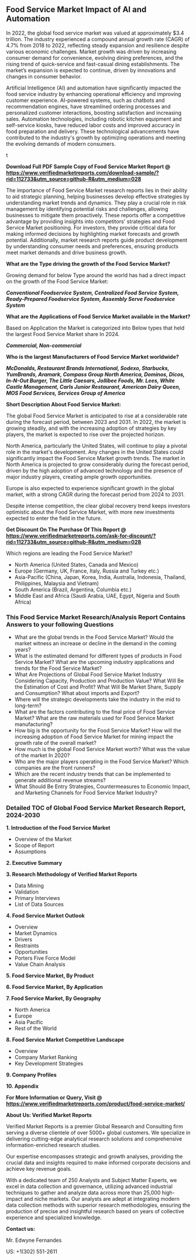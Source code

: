 <h2>Food Service Market Impact of AI and Automation</h2><p>In 2022, the global food service market was valued at approximately $3.4 trillion. The industry experienced a compound annual growth rate (CAGR) of 4.7% from 2018 to 2022, reflecting steady expansion and resilience despite various economic challenges. Market growth was driven by increasing consumer demand for convenience, evolving dining preferences, and the rising trend of quick-service and fast-casual dining establishments. The market’s expansion is expected to continue, driven by innovations and changes in consumer behavior.</p><p>Artificial Intelligence (AI) and automation have significantly impacted the food service industry by enhancing operational efficiency and improving customer experience. AI-powered systems, such as chatbots and recommendation engines, have streamlined ordering processes and personalized customer interactions, boosting satisfaction and increasing sales. Automation technologies, including robotic kitchen equipment and self-service kiosks, have reduced labor costs and improved accuracy in food preparation and delivery. These technological advancements have contributed to the industry's growth by optimizing operations and meeting the evolving demands of modern consumers.</p>t</p><p id="" class=""><strong>Download Full PDF Sample Copy of Food Service Market Report @ <a href="https://www.verifiedmarketreports.com/download-sample/?rid=112733&utm_source=github-R&utm_medium=028" target="_blank">https://www.verifiedmarketreports.com/download-sample/?rid=112733&utm_source=github-R&utm_medium=028</a></strong></p><p>The importance of&nbsp;Food Service Market research reports lies in their ability to aid strategic planning, helping businesses develop effective strategies by understanding market trends and dynamics. They play a crucial role in risk management by identifying potential risks and challenges, allowing businesses to mitigate them proactively. These reports offer a competitive advantage by providing insights into competitors' strategies and Food Service Market positioning. For investors, they provide critical data for making informed decisions by highlighting market forecasts and growth potential. Additionally, market research reports guide product development by understanding consumer needs and preferences, ensuring products meet market demands and drive business growth.</p><p><strong>What are the&nbsp;Type driving the growth of the Food Service Market?</strong></p><p id="" class="">Growing demand for below Type around the world has had a direct impact on the growth of the Food Service Market:</p><em><strong>Conventional Foodservice System, Centralized Food Service System, Ready-Prepared Foodservice System, Assembly Serve Foodservice System</strong></em></p><strong>What are the&nbsp;Applications&nbsp;of Food Service Market available in the Market?</strong></p><p id="" class="">Based on Application the Market is categorized into Below types that held the largest Food Service Market share In 2024.</p><em><strong>Commercial, Non-commercial</strong></em></p><strong>Who is the largest Manufacturers of Food Service Market worldwide?</strong></p><p><em><strong>McDonalds, Restaurant Brands International, Sodexo, Starbucks, YumBrands, Aramark, Compass Group North America, Dominos, Dicos, In-N-Out Burger, The Little Caesars, Jollibee Foods, Mr. Lees, White Castle Management, Carls Junior Restaurant, American Dairy Queen, MOS Food Services, Services Group of America</strong></em></p><p id="" class=""><strong>Short Description About Food Service Market:</strong></p><p>The global Food Service Market is anticipated to rise at a considerable rate during the forecast period, between 2023 and 2031. In 2022, the market is growing steadily, and with the increasing adoption of strategies by key players, the market is expected to rise over the projected horizon.</p><p>North America, particularly the United States, will continue to play a pivotal role in the market's development. Any changes in the United States could significantly impact the Food Service Market growth trends. The market in North America is projected to grow considerably during the forecast period, driven by the high adoption of advanced technology and the presence of major industry players, creating ample growth opportunities.</p><p>Europe is also expected to experience significant growth in the global market, with a strong CAGR during the forecast period from 2024 to 2031.</p><p>Despite intense competition, the clear global recovery trend keeps investors optimistic about the Food Service Market, with more new investments expected to enter the field in the future.</p><p id="" class=""><strong>Get Discount On The Purchase Of This Report @ <a href="https://www.verifiedmarketreports.com/ask-for-discount/?rid=112733&utm_source=github-R&utm_medium=028" target="_blank">https://www.verifiedmarketreports.com/ask-for-discount/?rid=112733&utm_source=github-R&utm_medium=028</a></strong></p>Which regions are leading the Food Service Market?</p><ul><li>North America (United States, Canada and Mexico)</li><li>Europe (Germany, UK, France, Italy, Russia and Turkey etc.)</li><li>Asia-Pacific (China, Japan, Korea, India, Australia, Indonesia, Thailand, Philippines, Malaysia and Vietnam)</li><li>South America (Brazil, Argentina, Columbia etc.)</li><li>Middle East and Africa (Saudi Arabia, UAE, Egypt, Nigeria and South Africa)</li></ul><h3 id="" class="">This Food Service Market Research/Analysis Report Contains Answers to your following Questions</h3><ul><li>What are the global trends in the Food Service Market? Would the market witness an increase or decline in the demand in the coming years?</li><li>What is the estimated demand for different types of products in Food Service Market? What are the upcoming industry applications and trends for the Food Service Market?</li><li>What Are Projections of Global Food Service Market Industry Considering Capacity, Production and Production Value? What Will Be the Estimation of Cost and Profit? What Will Be Market Share, Supply and Consumption? What about imports and Export?</li><li>Where will the strategic developments take the industry in the mid to long-term?</li><li>What are the factors contributing to the final price of Food Service Market? What are the raw materials used for Food Service Market manufacturing?</li><li>How big is the opportunity for the Food Service Market? How will the increasing adoption of Food Service Market for mining impact the growth rate of the overall market?</li><li>How much is the global Food Service Market worth? What was the value of the market In 2020?</li><li>Who are the major players operating in the Food Service Market? Which companies are the front runners?</li><li>Which are the recent industry trends that can be implemented to generate additional revenue streams?</li><li>What Should Be Entry Strategies, Countermeasures to Economic Impact, and Marketing Channels for Food Service Market Industry?</li></ul><h3 id="" class="">Detailed TOC of Global Food Service Market Research Report, 2024-2030</h3><p id="" class=""><strong>1. Introduction of the Food Service Market</strong></p><ul><li>Overview of the Market</li><li>Scope of Report</li><li>Assumptions</li></ul><p id="" class=""><strong>2. Executive Summary</strong></p><p id="" class=""><strong>3. Research Methodology of Verified Market Reports</strong></p><ul><li>Data Mining</li><li>Validation</li><li>Primary Interviews</li><li>List of Data Sources</li></ul><p id="" class=""><strong>4. Food Service Market Outlook</strong></p><ul><li>Overview</li><li>Market Dynamics</li><li>Drivers</li><li>Restraints</li><li>Opportunities</li><li>Porters Five Force Model</li><li>Value Chain Analysis</li></ul><p id="" class=""><strong>5. Food Service Market, By Product</strong></p><p id="" class=""><strong>6. Food Service Market, By Application</strong></p><p id="" class=""><strong>7. Food Service Market, By Geography</strong></p><ul><li>North America</li><li>Europe</li><li>Asia Pacific</li><li>Rest of the World</li></ul><p id="" class=""><strong>8. Food Service Market Competitive Landscape</strong></p><ul><li>Overview</li><li>Company Market Ranking</li><li>Key Development Strategies</li></ul><p id="" class=""><strong>9. Company Profiles</strong></p><p id="" class=""><strong>10. Appendix</strong></p><p id="" class=""><strong>For More Information or Query, Visit @ <a href="https://www.verifiedmarketreports.com/product/food-service-market/" target="_blank">https://www.verifiedmarketreports.com/product/food-service-market/</a></strong></p><p id="" class=""><strong>About Us: Verified Market Reports</strong></p><p id="" class="">Verified Market Reports is a premier Global Research and Consulting firm serving a diverse clientele of over 5000+ global customers. We specialize in delivering cutting-edge analytical research solutions and comprehensive information-enriched research studies.</p><p id="" class="">Our expertise encompasses strategic and growth analyses, providing the crucial data and insights required to make informed corporate decisions and achieve key revenue goals.</p><p id="" class="">With a dedicated team of 250 Analysts and Subject Matter Experts, we excel in data collection and governance, utilizing advanced industrial techniques to gather and analyze data across more than 25,000 high-impact and niche markets. Our analysts are adept at integrating modern data collection methods with superior research methodologies, ensuring the production of precise and insightful research based on years of collective experience and specialized knowledge.</p><p id="" class=""><strong>Contact us:</strong></p><p id="" class="">Mr. Edwyne Fernandes</p><p id="" class="">US: +1(302) 551-2611</p>